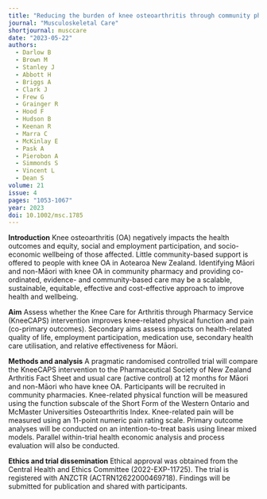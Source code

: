 ```yaml
---
title: "Reducing the burden of knee osteoarthritis through community pharmacy: protocol for a randomised controlled trial of the Knee Care for Arthritis through Pharmacy Service (KneeCAPS)"
journal: "Musculoskeletal Care"
shortjournal: musccare
date: "2023-05-22"
authors:
  - Darlow B
  - Brown M
  - Stanley J
  - Abbott H
  - Briggs A
  - Clark J
  - Frew G
  - Grainger R
  - Hood F
  - Hudson B
  - Keenan R
  - Marra C
  - McKinlay E
  - Pask A
  - Pierobon A
  - Simmonds S
  - Vincent L
  - Dean S
volume: 21
issue: 4
pages: "1053-1067"
year: 2023
doi: 10.1002/msc.1785
---
```


**Introduction**
Knee osteoarthritis (OA) negatively impacts the health outcomes and equity, social and employment participation, and socio-economic wellbeing of those affected. Little community-based support is offered to people with knee OA in Aotearoa New Zealand. Identifying Māori and non-Māori with knee OA in community pharmacy and providing co-ordinated, evidence- and community-based care may be a scalable, sustainable, equitable, effective and cost-effective approach to improve health and wellbeing.

**Aim**
Assess whether the Knee Care for Arthritis through Pharmacy Service (KneeCAPS) intervention improves knee-related physical function and pain (co-primary outcomes). Secondary aims assess impacts on health-related quality of life, employment participation, medication use, secondary health care utilisation, and relative effectiveness for Māori.

**Methods and analysis**
A pragmatic randomised controlled trial will compare the KneeCAPS intervention to the Pharmaceutical Society of New Zealand Arthritis Fact Sheet and usual care (active control) at 12 months for Māori and non-Māori who have knee OA. Participants will be recruited in community pharmacies. Knee-related physical function will be measured using the function subscale of the Short Form of the Western Ontario and McMaster Universities Osteoarthritis Index. Knee-related pain will be measured using an 11-point numeric pain rating scale. Primary outcome analyses will be conducted on an intention-to-treat basis using linear mixed models. Parallel within-trial health economic analysis and process evaluation will also be conducted.

**Ethics and trial dissemination**
Ethical approval was obtained from the Central Health and Ethics Committee (2022-EXP-11725). The trial is registered with ANZCTR (ACTRN12622000469718). Findings will be submitted for publication and shared with participants.

